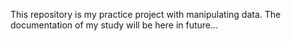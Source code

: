 This repository is my practice project with manipulating data.
The documentation of my study will be here in future...